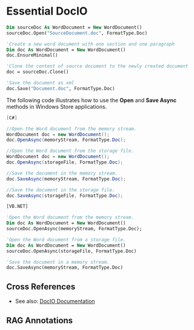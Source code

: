 <!--
source: image
domain: syncfusion-sdk
task: pdf-ocr-to-markdown
language: en (keep original; do not translate)
source_filename: page_065.jpeg
document_name: DocIo
page_number: 065
page_id: DocIo#page_065
product: Syncfusion Winforms
version: 11.4.0.26
timestamp: 2025-08-09T04:32:34Z
fidelity: lossless
-->

# Essential DocIO

```vb
Dim sourceDoc As WordDocument = New WordDocument()
sourceDoc.Open("SourceDocument.doc", FormatType.Doc)

'Create a new word document with one section and one paragraph
Dim doc As WordDocument = New WordDocument()
doc.EnsureMinimal()

'Clone the content of source document to the newly created document
doc = sourceDoc.Clone()

'Save the document as xml
doc.Save("Document.doc", FormatType.Doc)
```

The following code illustrates how to use the **Open** and **Save Async** methods in Windows Store applications.

```csharp
[C#]

//Open the Word document from the memory stream.
WordDocument doc = new WordDocument();
doc.OpenAsync(memoryStream, FormatType.Doc);

//Open the Word document from the storage file.
WordDocument doc = new WordDocument();
doc.OpenAsync(storageFile, FormatType.Doc);

//Save the document in the memory stream.
doc.SaveAsync(memoryStream, FormatType.Doc);

//Save the document in the storage file.
doc.SaveAsync(storageFile, FormatType.Doc);
```

```vb
[VB.NET]

'Open the Word document from the memory stream.
Dim doc As WordDocument = New WordDocument()
sourceDoc.OpenAsync(memoryStream, FormatType.Doc);

'Open the Word document from a storage file.
Dim doc As WordDocument = New WordDocument()
sourceDoc.OpenAsync(storageFile, FormatType.Doc)

'Save the document in a memory stream.
doc.SaveAsync(memoryStream, FormatType.Doc)
```

## Cross References
- See also: [DocIO Documentation](#docio-documentation)

## RAG Annotations
<!-- tags: [DocIo, WordDocument, OpenAsync, SaveAsync, WindowsStore, Streaming, StorageFile, MemoryStream] keywords: [WordDocument, OpenAsync, SaveAsync, C#, VB.NET, WindowsStore, Streaming, StorageFile, MemoryStream, DocIO] -->
